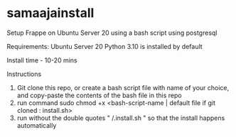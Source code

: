 # samaajainstall
Setup Frappe on Ubuntu Server 20 using a bash script using postgresql

Requirements:
Ubuntu Server 20
Python 3.10 is installed by default

Install time - 10-20 mins

Instructions
1. Git clone this repo, or create a bash script file with name of your choice, and copy-paste the contents of the bash file in this repo
2. run command sudo chmod +x <bash-script-name  | default file if git cloned : install.sh>
3. run without the double quotes " /.install.sh " so that the install happens automatically
